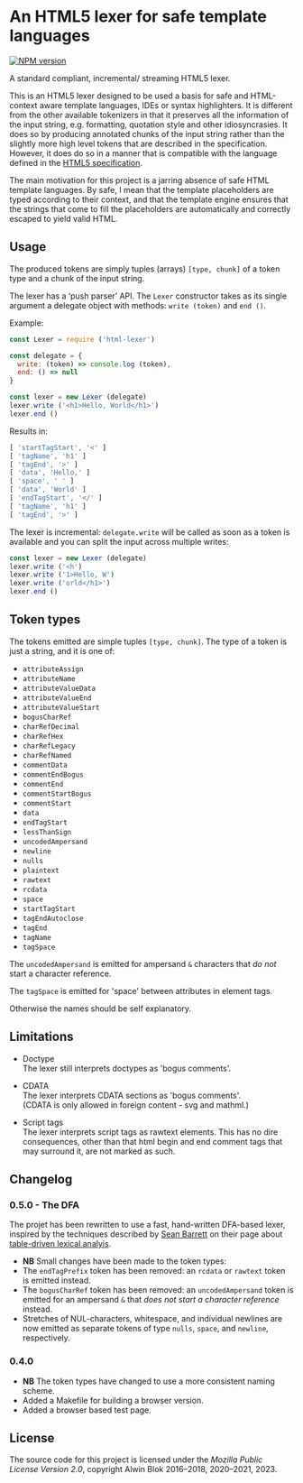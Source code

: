 An HTML5 lexer for safe template languages
==========================================

[![NPM version][npm-image]][npm-url]

[npm-image]: https://img.shields.io/npm/v/html-lexer.svg
[npm-url]: https://npmjs.org/package/html-lexer

A standard compliant, incremental/ streaming HTML5 lexer. 

This is an HTML5 lexer designed to be used a basis for safe and HTML-context 
aware template languages, IDEs or syntax highlighters. It is different from the 
other available tokenizers in that it preserves all the information of the 
input string, e.g. formatting, quotation style and other idiosyncrasies. It 
does so by producing annotated chunks of the input string rather than the 
slightly more high level tokens that are described in the specification. 
However, it does do so in a manner that is compatible with the language defined
in the [HTML5 specification][1]. 

[1]: https://html.spec.whatwg.org/multipage/syntax.html#tokenization

The main motivation for this project is a jarring absence of safe HTML 
template languages. By safe, I mean that the template placeholders are typed 
according to their context, and that the template engine ensures that the 
strings that come to fill the placeholders are automatically and
correctly escaped to yield valid HTML. 

Usage
-----

The produced tokens are simply tuples (arrays) `[type, chunk]` of a token type
and a chunk of the input string.

The lexer has a ‘push parser’ API.
The `Lexer` constructor takes as its single argument a delegate object with 
methods: `write (token)` and `end ()`.

Example:

```javascript
const Lexer = require ('html-lexer')

const delegate = {
  write: (token) => console.log (token),
  end: () => null
}

const lexer = new Lexer (delegate)
lexer.write ('<h1>Hello, World</h1>')
lexer.end ()
```

Results in:

```javascript
[ 'startTagStart', '<' ]
[ 'tagName', 'h1' ]
[ 'tagEnd', '>' ]
[ 'data', 'Hello,' ]
[ 'space', ' ' ]
[ 'data', 'World' ]
[ 'endTagStart', '</' ]
[ 'tagName', 'h1' ]
[ 'tagEnd', '>' ]
```

The lexer is incremental: `delegate.write` will be called as soon as a token is
available and you can split the input across multiple writes:

```javascript
const lexer = new Lexer (delegate)
lexer.write ('<h')
lexer.write ('1>Hello, W')
lexer.write ('orld</h1>')
lexer.end ()
```


Token types
-----------

The tokens emitted are simple tuples `[type, chunk]`.
The type of a token is just a string, and it is one of:

- `attributeAssign`
- `attributeName`
- `attributeValueData`
- `attributeValueEnd`
- `attributeValueStart`
- `bogusCharRef`
- `charRefDecimal`
- `charRefHex`
- `charRefLegacy`
- `charRefNamed`
- `commentData`
- `commentEndBogus`
- `commentEnd`
- `commentStartBogus`
- `commentStart`
- `data`
- `endTagStart`
- `lessThanSign`
- `uncodedAmpersand`
- `newline`
- `nulls`
- `plaintext`
- `rawtext`
- `rcdata`
- `space`
- `startTagStart`
- `tagEndAutoclose`
- `tagEnd`
- `tagName`
- `tagSpace`

The `uncodedAmpersand` is emitted for ampersand `&` characters that *do not* start a character reference. 

The `tagSpace` is emitted for 'space' between attributes in
element tags. 

Otherwise the names should be self explanatory.


Limitations
-----------

* Doctype  
  The lexer still interprets doctypes as 'bogus comments'. 

* CDATA  
  The lexer interprets CDATA sections as 'bogus comments'.  
  (CDATA is only allowed in foreign content - svg and mathml.)

* Script tags  
  The lexer interprets script tags as rawtext elements. 
  This has no dire consequences, other than that html begin and 
  end comment tags that may surround it, are not marked as such. 


Changelog
------------

### 0.5.0 - The DFA

The projet has been rewritten to use a fast, hand-written DFA-based lexer,
inspired by the techniques described by [Sean Barrett] on their page about
[table-driven lexical analyis].

[Sean Barrett]: http://nothings.org
[table-driven lexical analyis]: https://nothings.org/computer/lexing.html


- **NB** Small changes have been made to the token types:
- The `endTagPrefix` token has been removed: an `rcdata` or `rawtext` token is emitted instead.
- The `bogusCharRef` token has been removed: an `uncodedAmpersand` token is emitted for an ampersand `&` that *does not start a character reference* instead.
- Stretches of NUL-characters, whitespace, and individual newlines are now emitted as separate tokens of type `nulls`, `space`, and `newline`, respectively.


### 0.4.0

- **NB** The token types have changed to use a more consistent naming scheme. 
- Added a Makefile for building a browser version. 
- Added a browser based test page. 


License
-------

The source code for this project is licensed under the _Mozilla Public License Version 2.0_, copyright Alwin Blok 2016–2018, 2020–2021, 2023.

